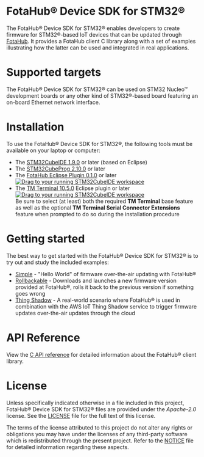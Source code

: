 # FotaHub&reg; Device SDK for STM32&reg;
The FotaHub&reg; Device SDK for STM32&reg; enables developers to create firmware for STM32&reg;-based IoT devices that can be updated through [FotaHub](http://fotahub.com). It provides a FotaHub client C library along with a set of examples illustrating how the latter can be used and integrated in real applications.

# Supported targets
The FotaHub&reg; Device SDK for STM32&reg; can be used on STM32
Nucleo&trade; development boards or any other kind of STM32&reg;-based board featuring an on-board Ethernet network interface. 

# Installation
To use the FotaHub&reg; Device SDK for STM32&reg;, the following tools must be available on your laptop or computer:
* The [STM32CubeIDE 1.9.0](https://www.st.com/en/development-tools/stm32cubeide.html) or later (based on Eclipse)
* The [STM32CubeProg 2.10.0](https://www.st.com/en/development-tools/stm32cubeprog.html) or later
* The [FotaHub Eclipse Plugin 0.1.0](https://marketplace.eclipse.org/content/fotahub-eclipse-plugin) or later  
  [![Drag to your running STM32CubeIDE workspace](https://marketplace.eclipse.org/sites/all/themes/solstice/public/images/marketplace/btn-install.svg)](http://marketplace.eclipse.org/marketplace-client-intro?mpc_install=5347433 "Drag to your running STM32CubeIDE workspace")
* The [TM Terminal 10.5.0](https://marketplace.eclipse.org/content/tm-terminal) Eclipse plugin or later  
[![Drag to your running STM32CubeIDE workspace](https://marketplace.eclipse.org/sites/all/themes/solstice/public/images/marketplace/btn-install.svg)](http://marketplace.eclipse.org/marketplace-client-intro?mpc_install=1687099 "Drag to your running STM32CubeIDE workspace")  
Be sure to select (at least) both the required **TM Terminal** base feature as well as the optional **TM Terminal Serial Connector Extensions** feature when prompted to do so during the installation procedure

# Getting started
The best way to get started with the FotaHub&reg; Device SDK for STM32&reg; is to try out and study the included examples:
* [Simple](docs/getting-started/simple.md) - "Hello World" of firmware over-the-air updating with FotaHub&reg;
* [Rollbackable](docs/getting-started/rollbackable.md) - Downloads and launches a new firmware version provided at FotaHub&reg;, rolls it back to the previous version if something goes wrong
* [Thing Shadow](docs/getting-started/thingshadow.md) - A real-world scenario where FotaHub&reg; is used in combination with the AWS IoT Thing Shadow service to trigger firmware updates over-the-air updates through the cloud

# API Reference
View the [C API reference](docs/reference/c-api.md) for detailed information about the FotaHub&reg; client library.

# License
Unless specifically indicated otherwise in a file included in this project, FotaHub&reg; Device SDK for STM32&reg; files are provided under the *Apache-2.0* license. See the [LICENSE](LICENSE) file for the full text of this license.

The terms of the license attributed to this project do not alter any rights or obligations you may have under the licenses of any third-party software which is redistributed through the present project. Refer to the [NOTICE](NOTICE.md) file for detailed information regarding these aspects.
